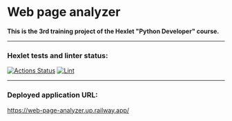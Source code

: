 # Web page analyzer

**This is the 3rd training project of the Hexlet "Python Developer" course.**



---
### Hexlet tests and linter status:
[![Actions Status](https://github.com/Andrey-Volkovitskiy/python-project-83/workflows/hexlet-check/badge.svg)](https://github.com/Andrey-Volkovitskiy/python-project-83/actions)    [![Lint](https://github.com/Andrey-Volkovitskiy/python-project-83/actions/workflows/flake8_linter.yml/badge.svg)](https://github.com/Andrey-Volkovitskiy/python-project-83/actions/workflows/flake8_linter.yml)

---
### Deployed application URL:
https://web-page-analyzer.up.railway.app/